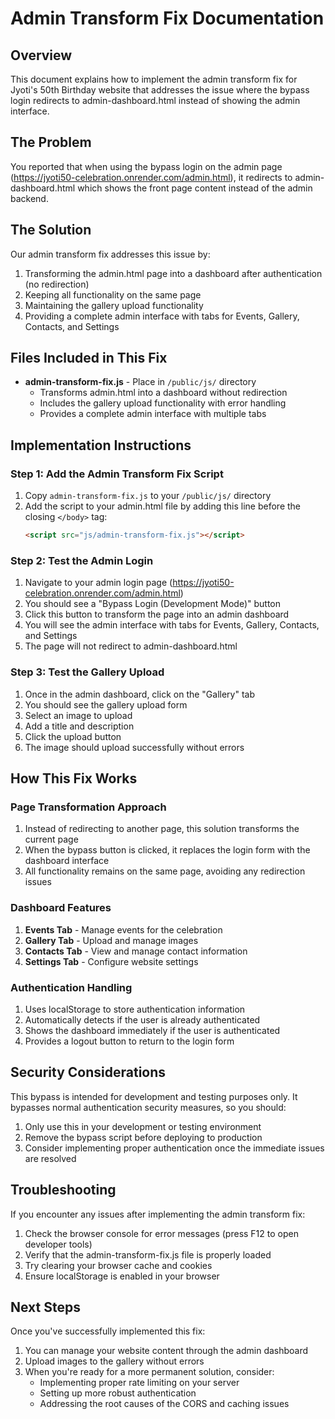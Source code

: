 # Admin Transform Fix Documentation

## Overview
This document explains how to implement the admin transform fix for Jyoti's 50th Birthday website that addresses the issue where the bypass login redirects to admin-dashboard.html instead of showing the admin interface.

## The Problem
You reported that when using the bypass login on the admin page (https://jyoti50-celebration.onrender.com/admin.html), it redirects to admin-dashboard.html which shows the front page content instead of the admin backend.

## The Solution
Our admin transform fix addresses this issue by:
1. Transforming the admin.html page into a dashboard after authentication (no redirection)
2. Keeping all functionality on the same page
3. Maintaining the gallery upload functionality
4. Providing a complete admin interface with tabs for Events, Gallery, Contacts, and Settings

## Files Included in This Fix

- **admin-transform-fix.js** - Place in `/public/js/` directory
  - Transforms admin.html into a dashboard without redirection
  - Includes the gallery upload functionality with error handling
  - Provides a complete admin interface with multiple tabs

## Implementation Instructions

### Step 1: Add the Admin Transform Fix Script
1. Copy `admin-transform-fix.js` to your `/public/js/` directory
2. Add the script to your admin.html file by adding this line before the closing `</body>` tag:
   ```html
   <script src="js/admin-transform-fix.js"></script>
   ```

### Step 2: Test the Admin Login
1. Navigate to your admin login page (https://jyoti50-celebration.onrender.com/admin.html)
2. You should see a "Bypass Login (Development Mode)" button
3. Click this button to transform the page into an admin dashboard
4. You will see the admin interface with tabs for Events, Gallery, Contacts, and Settings
5. The page will not redirect to admin-dashboard.html

### Step 3: Test the Gallery Upload
1. Once in the admin dashboard, click on the "Gallery" tab
2. You should see the gallery upload form
3. Select an image to upload
4. Add a title and description
5. Click the upload button
6. The image should upload successfully without errors

## How This Fix Works

### Page Transformation Approach
1. Instead of redirecting to another page, this solution transforms the current page
2. When the bypass button is clicked, it replaces the login form with the dashboard interface
3. All functionality remains on the same page, avoiding any redirection issues

### Dashboard Features
1. **Events Tab** - Manage events for the celebration
2. **Gallery Tab** - Upload and manage images
3. **Contacts Tab** - View and manage contact information
4. **Settings Tab** - Configure website settings

### Authentication Handling
1. Uses localStorage to store authentication information
2. Automatically detects if the user is already authenticated
3. Shows the dashboard immediately if the user is authenticated
4. Provides a logout button to return to the login form

## Security Considerations
This bypass is intended for development and testing purposes only. It bypasses normal authentication security measures, so you should:

1. Only use this in your development or testing environment
2. Remove the bypass script before deploying to production
3. Consider implementing proper authentication once the immediate issues are resolved

## Troubleshooting
If you encounter any issues after implementing the admin transform fix:

1. Check the browser console for error messages (press F12 to open developer tools)
2. Verify that the admin-transform-fix.js file is properly loaded
3. Try clearing your browser cache and cookies
4. Ensure localStorage is enabled in your browser

## Next Steps
Once you've successfully implemented this fix:

1. You can manage your website content through the admin dashboard
2. Upload images to the gallery without errors
3. When you're ready for a more permanent solution, consider:
   - Implementing proper rate limiting on your server
   - Setting up more robust authentication
   - Addressing the root causes of the CORS and caching issues
